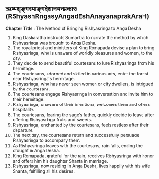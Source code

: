 ## ऋष्यशृङ्गस्याङ्गदेशानयनप्रकारः (RShyashRngasyAngadEshAnayanaprakAraH)
**Chapter Title** : The Method of Bringing Rishyasringa to Anga Desha

1. King Dasharatha instructs Sumantra to narrate the method by which Rishyasringa was brought to Anga Desha.
2. The royal priest and ministers of King Romapada devise a plan to bring Rishyasringa, who is unaware of worldly pleasures and women, to the city.
3. They decide to send beautiful courtesans to lure Rishyasringa from his hermitage.
4. The courtesans, adorned and skilled in various arts, enter the forest near Rishyasringa's hermitage.
5. Rishyasringa, who has never seen women or city dwellers, is intrigued by the courtesans.
6. The courtesans engage Rishyasringa in conversation and invite him to their hermitage.
7. Rishyasringa, unaware of their intentions, welcomes them and offers hospitality.
8. The courtesans, fearing the sage's father, quickly decide to leave after offering Rishyasringa fruits and sweets.
9. Rishyasringa, enchanted by the courtesans, feels restless after their departure.
10. The next day, the courtesans return and successfully persuade Rishyasringa to accompany them.
11. As Rishyasringa leaves with the courtesans, rain falls, ending the drought in Anga Desha.
12. King Romapada, grateful for the rain, receives Rishyasringa with honor and offers him his daughter Shanta in marriage.
13. Rishyasringa, now residing in Anga Desha, lives happily with his wife Shanta, fulfilling all his desires.
